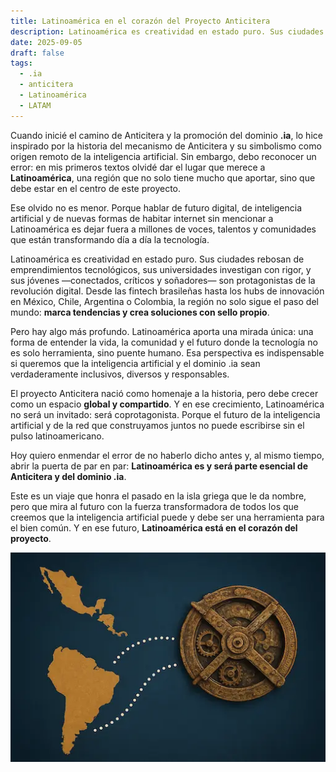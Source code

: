 ```yaml
---
title: Latinoamérica en el corazón del Proyecto Anticitera
description: Latinoamérica es creatividad en estado puro. Sus ciudades rebosan de emprendimientos tecnológicos, sus universidades investigan con rigor, y sus jóvenes —conectados, críticos y soñadores— son protagonistas de la revolución digital.
date: 2025-09-05
draft: false
tags:
  - .ia
  - anticitera
  - Latinoamérica
  - LATAM
---
```


Cuando inicié el camino de Anticitera y la promoción del dominio **.ia**, lo hice inspirado por la historia del mecanismo de Anticitera y su simbolismo como origen remoto de la inteligencia artificial. Sin embargo, debo reconocer un error: en mis primeros textos olvidé dar el lugar que merece a **Latinoamérica**, una región que no solo tiene mucho que aportar, sino que debe estar en el centro de este proyecto.

Ese olvido no es menor. Porque hablar de futuro digital, de inteligencia artificial y de nuevas formas de habitar internet sin mencionar a Latinoamérica es dejar fuera a millones de voces, talentos y comunidades que están transformando día a día la tecnología.

Latinoamérica es creatividad en estado puro. Sus ciudades rebosan de emprendimientos tecnológicos, sus universidades investigan con rigor, y sus jóvenes —conectados, críticos y soñadores— son protagonistas de la revolución digital. Desde las fintech brasileñas hasta los hubs de innovación en México, Chile, Argentina o Colombia, la región no solo sigue el paso del mundo: **marca tendencias y crea soluciones con sello propio**.

Pero hay algo más profundo. Latinoamérica aporta una mirada única: una forma de entender la vida, la comunidad y el futuro donde la tecnología no es solo herramienta, sino puente humano. Esa perspectiva es indispensable si queremos que la inteligencia artificial y el dominio .ia sean verdaderamente inclusivos, diversos y responsables.

El proyecto Anticitera nació como homenaje a la historia, pero debe crecer como un espacio **global y compartido**. Y en ese crecimiento, Latinoamérica no será un invitado: será coprotagonista. Porque el futuro de la inteligencia artificial y de la red que construyamos juntos no puede escribirse sin el pulso latinoamericano.

Hoy quiero enmendar el error de no haberlo dicho antes y, al mismo tiempo, abrir la puerta de par en par: **Latinoamérica es y será parte esencial de Anticitera y del dominio .ia**.

Este es un viaje que honra el pasado en la isla griega que le da nombre, pero que mira al futuro con la fuerza transformadora de todos los que creemos que la inteligencia artificial puede y debe ser una herramienta para el bien común. Y en ese futuro, **Latinoamérica está en el corazón del proyecto**.

![IA Anticitera](/img/LATAM.webp)
